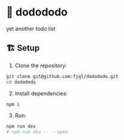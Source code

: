 # 📝 dodododo
yet another todo list

## 🏗 Setup
1. Clone the repository:
```bash
git clone git@github.com:fjql/dodododo.git
cd dodododo
```
2. Install dependencies:
```bash
npm i
```
3. Run: 
```bash
npm run dev
# npm run dev -- --open
```